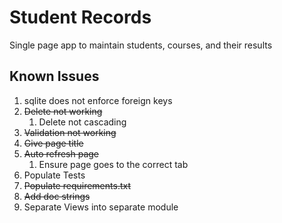 # Student Records
Single page app to maintain students, courses, and their results 

## Known Issues
1. sqlite does not enforce foreign keys
2. ~~Delete not working~~
   1. Delete not cascading
3. ~~Validation not working~~
4. ~~Give page title~~
5. ~~Auto refresh page~~
   1. Ensure page goes to the correct tab
6. Populate Tests
7. ~~Populate requirements.txt~~
8. ~~Add doc strings~~
9. Separate Views into separate module